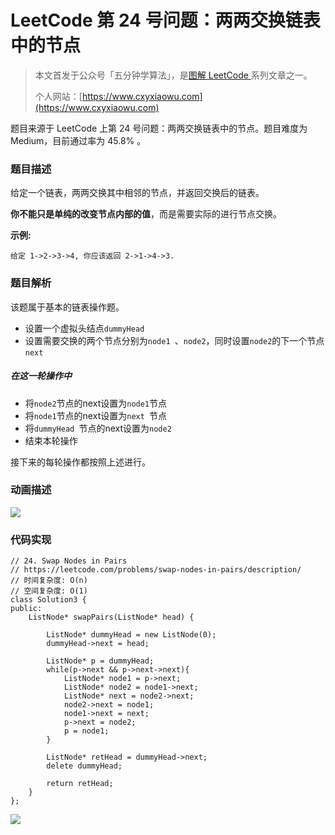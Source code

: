 # LeetCode 第 24 号问题：两两交换链表中的节点

> 本文首发于公众号「五分钟学算法」，是[图解 LeetCode ](<https://github.com/MisterBooo/LeetCodeAnimation>)系列文章之一。
>
> 个人网站：[https://www.cxyxiaowu.com](https://www.cxyxiaowu.com)

题目来源于 LeetCode 上第 24 号问题：两两交换链表中的节点。题目难度为 Medium，目前通过率为 45.8% 。

### 题目描述

给定一个链表，两两交换其中相邻的节点，并返回交换后的链表。

**你不能只是单纯的改变节点内部的值**，而是需要实际的进行节点交换。

**示例:**

```
给定 1->2->3->4, 你应该返回 2->1->4->3.
```

### 题目解析

该题属于基本的链表操作题。

- 设置一个虚拟头结点`dummyHead `
- 设置需要交换的两个节点分别为`node1 `、`node2`，同时设置`node2`的下一个节点`next`

##### 在这一轮操作中

- 将`node2`节点的next设置为`node1`节点
- 将`node1`节点的next设置为`next `节点
- 将`dummyHead `节点的next设置为`node2 `
- 结束本轮操作

接下来的每轮操作都按照上述进行。

### 动画描述

![](https://blog-1257126549.cos.ap-guangzhou.myqcloud.com/blog/6kpyu.gif)

### 代码实现

```
// 24. Swap Nodes in Pairs
// https://leetcode.com/problems/swap-nodes-in-pairs/description/
// 时间复杂度: O(n)
// 空间复杂度: O(1)
class Solution3 {
public:
    ListNode* swapPairs(ListNode* head) {

        ListNode* dummyHead = new ListNode(0);
        dummyHead->next = head;

        ListNode* p = dummyHead;
        while(p->next && p->next->next){
            ListNode* node1 = p->next;
            ListNode* node2 = node1->next;
            ListNode* next = node2->next;
            node2->next = node1;
            node1->next = next;
            p->next = node2;
            p = node1;
        }

        ListNode* retHead = dummyHead->next;
        delete dummyHead;

        return retHead;
    }
};

```





![](https://blog-1257126549.cos.ap-guangzhou.myqcloud.com/blog/k8lty.png)